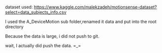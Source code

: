 dataset used: https://www.kaggle.com/malekzadeh/motionsense-dataset?select=data_subjects_info.csv

I used the A_DeviceMotion sub folder,renamed it data and put into the root directory

Because the data is large, i did not push to git.

wait, I actually did push the data. =_=
